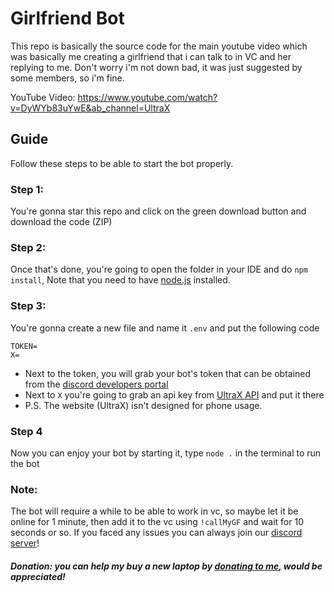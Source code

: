 # Girlfriend Bot
This repo is basically the source code for the main youtube video which was basically me creating a girlfriend that i can talk to in VC and her replying to me. Don't worry i'm not down bad, it was just suggested by some members, so i'm fine.

YouTube Video: https://www.youtube.com/watch?v=DyWYb83uYwE&ab_channel=UltraX

## Guide
Follow these steps to be able to start the bot properly.

### Step 1:
You're gonna star this repo and click on the green download button and download the code (ZIP)

### Step 2: 
Once that's done, you're going to open the folder in your IDE and do `npm install`, Note that you need to have [node.js](https://nodejs.org/en/) installed.

### Step 3: 
You're gonna create a new file and name it `.env` and put the following code
```env
TOKEN=
X=
```
- Next to the token, you will grab your bot's token that can be obtained from the [discord developers portal](https://discord.com/developers/applications)
- Next to `X` you're going to grab an api key from [UltraX API](https://ultrax-yt.com) and put it there
- P.S. The website (UltraX) isn't designed for phone usage.

### Step 4
Now you can enjoy your bot by starting it, type `node .` in the terminal to run the bot

### Note:
The bot will require a while to be able to work in vc, so maybe let it be online for 1 minute, then add it to the vc using `!callMyGF` and wait for 10 seconds or so. If you faced any issues you can always join our [discord server](https://ultrax-yt.com/discord)!

##### Donation: _you can help my buy a new laptop by [donating to me](https://ultrax-yt.com/paypal), would be appreciated!_
